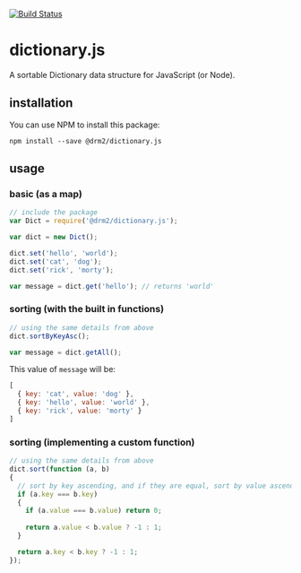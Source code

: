 [![Build Status](https://travis-ci.org/drm2/dictionary.js.svg?branch=master)](https://travis-ci.org/drm2/dictionary.js)

# dictionary.js

A sortable Dictionary data structure for JavaScript (or Node).

## installation

You can use NPM to install this package:

```
npm install --save @drm2/dictionary.js
```

## usage

### basic (as a map)
```javascript
// include the package
var Dict = require('@drm2/dictionary.js');

var dict = new Dict();

dict.set('hello', 'world');
dict.set('cat', 'dog');
dict.set('rick', 'morty');

var message = dict.get('hello'); // returns 'world'
```

### sorting (with the built in functions)

```javascript
// using the same details from above
dict.sortByKeyAsc();

var message = dict.getAll();
```

This value of `message` will be:

```javascript
[
  { key: 'cat', value: 'dog' },
  { key: 'hello', value: 'world' },
  { key: 'rick', value: 'morty' }
]
```

### sorting (implementing a custom function)

```javascript
// using the same details from above
dict.sort(function (a, b)
{
  // sort by key ascending, and if they are equal, sort by value ascending
  if (a.key === b.key)
  {
    if (a.value === b.value) return 0;
    
    return a.value < b.value ? -1 : 1;
  }

  return a.key < b.key ? -1 : 1;
});
```
